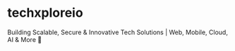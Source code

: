 # techxploreio
Building Scalable, Secure &amp; Innovative Tech Solutions | Web, Mobile, Cloud, AI &amp; More 🚀
